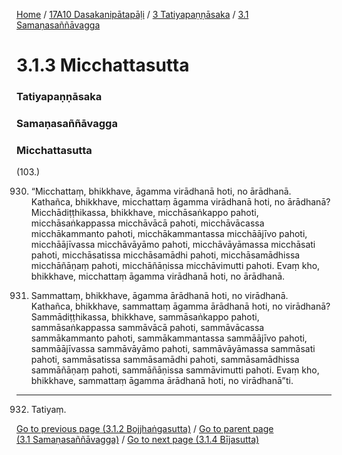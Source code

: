 
[Home](/) / [17A10 Dasakanipātapāḷi](/tipitaka/17A10.md) / [3 Tatiyapaṇṇāsaka](/tipitaka/17A10/3.md) / [3.1 Samaṇasaññāvagga](/tipitaka/17A10/3/3.1.md)

# 3.1.3 Micchattasutta

### Tatiyapaṇṇāsaka

### Samaṇasaññāvagga

### Micchattasutta

(103.)

930. “Micchattaṃ, bhikkhave, āgamma virādhanā hoti, no ārādhanā. Kathañca, bhikkhave, micchattaṃ āgamma virādhanā hoti, no ārādhanā? Micchādiṭṭhikassa, bhikkhave, micchāsaṅkappo pahoti, micchāsaṅkappassa micchāvācā pahoti, micchāvācassa micchākammanto pahoti, micchākammantassa micchāājīvo pahoti, micchāājīvassa micchāvāyāmo pahoti, micchāvāyāmassa micchāsati pahoti, micchāsatissa micchāsamādhi pahoti, micchāsamādhissa micchāñāṇaṃ pahoti, micchāñāṇissa micchāvimutti pahoti. Evaṃ kho, bhikkhave, micchattaṃ āgamma virādhanā hoti, no ārādhanā.

931. Sammattaṃ, bhikkhave, āgamma ārādhanā hoti, no virādhanā. Kathañca, bhikkhave, sammattaṃ āgamma ārādhanā hoti, no virādhanā? Sammādiṭṭhikassa, bhikkhave, sammāsaṅkappo pahoti, sammāsaṅkappassa sammāvācā pahoti, sammāvācassa sammākammanto pahoti, sammākammantassa sammāājīvo pahoti, sammāājīvassa sammāvāyāmo pahoti, sammāvāyāmassa sammāsati pahoti, sammāsatissa sammāsamādhi pahoti, sammāsamādhissa sammāñāṇaṃ pahoti, sammāñāṇissa sammāvimutti pahoti. Evaṃ kho, bhikkhave, sammattaṃ āgamma ārādhanā hoti, no virādhanā”ti.

---

932. Tatiyaṃ.



[Go to previous page (3.1.2 Bojjhaṅgasutta)](/tipitaka/17A10/3/3.1/3.1.2.md) / [Go to parent page (3.1 Samaṇasaññāvagga)](/tipitaka/17A10/3/3.1.md) / [Go to next page (3.1.4 Bījasutta)](/tipitaka/17A10/3/3.1/3.1.4.md)


